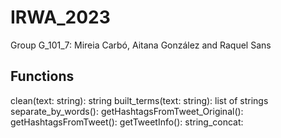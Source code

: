 # IRWA_2023
Group G_101_7: Mireia Carbó, Aitana González and Raquel Sans

## Functions
clean(text: string): string
built_terms(text: string): list of strings
separate_by_words():
getHashtagsFromTweet_Original():
getHashtagsFromTweet():
getTweetInfo():
string_concat:
